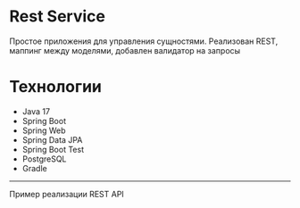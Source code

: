 # Rest Service
Простое приложения для управления сущностями. 
Реализован REST, маппинг между моделями, добавлен валидатор на запросы

# Технологии
- Java 17
- Spring Boot
- Spring Web
- Spring Data JPA
- Spring Boot Test
- PostgreSQL
- Gradle
________________________________________________________________________________
Пример реализации REST API
